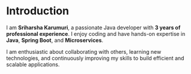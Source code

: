# Introduction

I am **Sriharsha Karumuri**, a passionate Java developer with **3 years of professional experience**. I enjoy coding and have hands-on expertise in **Java**, **Spring Boot**, and **Microservices**. 

I am enthusiastic about collaborating with others, learning new technologies, and continuously improving my skills to build efficient and scalable applications.
